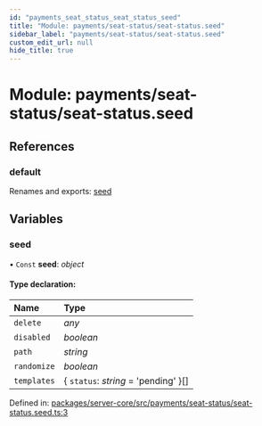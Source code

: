 ```yaml
---
id: "payments_seat_status_seat_status_seed"
title: "Module: payments/seat-status/seat-status.seed"
sidebar_label: "payments/seat-status/seat-status.seed"
custom_edit_url: null
hide_title: true
---
```


# Module: payments/seat-status/seat-status.seed

## References

### default

Renames and exports: [seed](payments_seat_status_seat_status_seed.md#seed)

## Variables

### seed

• `Const` **seed**: *object*

#### Type declaration:

Name | Type |
:------ | :------ |
`delete` | *any* |
`disabled` | *boolean* |
`path` | *string* |
`randomize` | *boolean* |
`templates` | { `status`: *string* = 'pending' }[] |

Defined in: [packages/server-core/src/payments/seat-status/seat-status.seed.ts:3](https://github.com/xr3ngine/xr3ngine/blob/a16a45d7e/packages/server-core/src/payments/seat-status/seat-status.seed.ts#L3)
